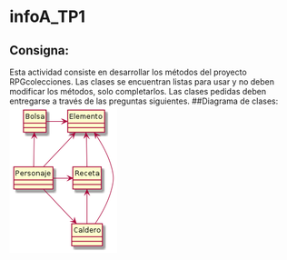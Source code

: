 # infoA_TP1
## Consigna:

Esta actividad consiste en desarrollar los métodos del proyecto RPGcolecciones. Las clases se encuentran listas para usar y no deben modificar los métodos, solo completarlos. Las clases pedidas deben entregarse a través de las preguntas siguientes.
##Diagrama de clases:
![uml](uml.png)
